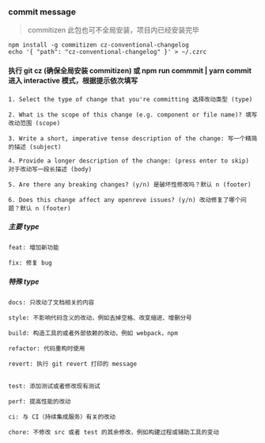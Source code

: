 ### commit message

> commitizen 此包也可不全局安装，项目内已经安装完毕

```
npm install -g commitizen cz-conventional-changelog
echo '{ "path": "cz-conventional-changelog" }' > ~/.czrc
```

#### 执行 git cz (确保全局安装 commitizen) 或 npm run commmit | yarn commit 进入 interactive 模式，根据提示依次填写

```
1. Select the type of change that you're committing 选择改动类型 (type)

2. What is the scope of this change (e.g. component or file name)? 填写改动范围 (scope)

3. Write a short, imperative tense description of the change: 写一个精简的描述 (subject)

4. Provide a longer description of the change: (press enter to skip) 对于改动写一段长描述 (body)

5. Are there any breaking changes? (y/n) 是破坏性修改吗？默认 n (footer)

6. Does this change affect any openreve issues? (y/n) 改动修复了哪个问题？默认 n (footer)
```

##### 主要 type

```
feat: 增加新功能

fix: 修复 bug
```

##### 特殊 type

```
docs: 只改动了文档相关的内容

style: 不影响代码含义的改动，例如去掉空格、改变缩进、增删分号

build: 构造工具的或者外部依赖的改动，例如 webpack，npm

refactor: 代码重构时使用

revert: 执行 git revert 打印的 message


test: 添加测试或者修改现有测试

perf: 提高性能的改动

ci: 与 CI（持续集成服务）有关的改动

chore: 不修改 src 或者 test 的其余修改，例如构建过程或辅助工具的变动
```
